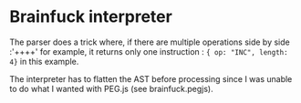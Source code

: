 # Brainfuck interpreter

The parser does a trick where, if there are multiple operations side by side :'++++' for example, it returns only one instruction : `{ op: "INC", length: 4}` in this example.

The interpreter has to flatten the AST before processing since I was unable to do what I wanted with PEG.js (see brainfuck.pegjs).
